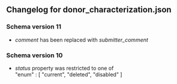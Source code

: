 ## Changelog for donor_characterization.json

### Schema version 11

* *comment* has been replaced with *submitter_comment*

### Schema version 10

* *status* property was restricted to one of  
    "enum" : [
        "current",
        "deleted",
        "disabled"
    ]
